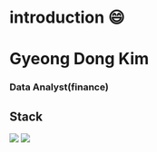 # introduction 😄
# Gyeong Dong Kim
### Data Analyst(finance)


## Stack 
<img src="https://img.shields.io/badge/Python-3766AB?style=flat-square&logo=Python&logoColor=black"/> <img src="https://img.shields.io/badge/R-276DC3?style=flat-square&logo=R&logoColor=red"/>


<!--
**gyeongdong13/gyeongdong13** is a ✨ _special_ ✨ repository because its `README.md` (this file) appears on your GitHub profile.

Here are some ideas to get you started:

- 🔭 I’m currently working on ...
- 🌱 I’m currently learning ...
- 👯 I’m looking to collaborate on ...
- 🤔 I’m looking for help with ...
- 💬 Ask me about ...
- 📫 How to reach me: ...
- 😄 Pronouns: ...
- ⚡ Fun fact: ...
-->
